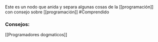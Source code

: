 
Este es un nodo que anida y separa algunas cosas de la [[programación]] con consejo sobre [[programación]]
#Comprendido

### Consejos:
[[Programadores dogmaticos]]